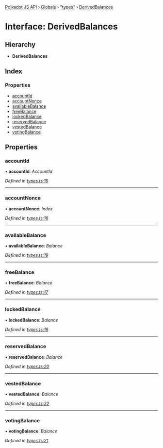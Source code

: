 [Polkadot JS API](../README.md) › [Globals](../globals.md) › ["types"](../modules/_types_.md) › [DerivedBalances](_types_.derivedbalances.md)

# Interface: DerivedBalances

## Hierarchy

* **DerivedBalances**

## Index

### Properties

* [accountId](_types_.derivedbalances.md#accountid)
* [accountNonce](_types_.derivedbalances.md#accountnonce)
* [availableBalance](_types_.derivedbalances.md#availablebalance)
* [freeBalance](_types_.derivedbalances.md#freebalance)
* [lockedBalance](_types_.derivedbalances.md#lockedbalance)
* [reservedBalance](_types_.derivedbalances.md#reservedbalance)
* [vestedBalance](_types_.derivedbalances.md#vestedbalance)
* [votingBalance](_types_.derivedbalances.md#votingbalance)

## Properties

###  accountId

• **accountId**: *AccountId*

*Defined in [types.ts:15](https://github.com/polkadot-js/api/blob/a30d467618/packages/api-derive/src/types.ts#L15)*

___

###  accountNonce

• **accountNonce**: *Index*

*Defined in [types.ts:16](https://github.com/polkadot-js/api/blob/a30d467618/packages/api-derive/src/types.ts#L16)*

___

###  availableBalance

• **availableBalance**: *Balance*

*Defined in [types.ts:19](https://github.com/polkadot-js/api/blob/a30d467618/packages/api-derive/src/types.ts#L19)*

___

###  freeBalance

• **freeBalance**: *Balance*

*Defined in [types.ts:17](https://github.com/polkadot-js/api/blob/a30d467618/packages/api-derive/src/types.ts#L17)*

___

###  lockedBalance

• **lockedBalance**: *Balance*

*Defined in [types.ts:18](https://github.com/polkadot-js/api/blob/a30d467618/packages/api-derive/src/types.ts#L18)*

___

###  reservedBalance

• **reservedBalance**: *Balance*

*Defined in [types.ts:20](https://github.com/polkadot-js/api/blob/a30d467618/packages/api-derive/src/types.ts#L20)*

___

###  vestedBalance

• **vestedBalance**: *Balance*

*Defined in [types.ts:22](https://github.com/polkadot-js/api/blob/a30d467618/packages/api-derive/src/types.ts#L22)*

___

###  votingBalance

• **votingBalance**: *Balance*

*Defined in [types.ts:21](https://github.com/polkadot-js/api/blob/a30d467618/packages/api-derive/src/types.ts#L21)*
